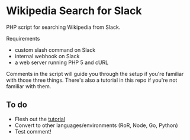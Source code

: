 # Wikipedia Search for Slack

PHP script for searching Wikipedia from Slack.

Requirements 

* custom slash command on Slack
* internal webhook on Slack
* a web server running PHP 5 and cURL

Comments in the script will guide you through the setup if you're familiar with those three things. There's also a tutorial in this repo if you're not familiar with them.

## To do

* Flesh out the [tutorial](https://github.com/mccreath/Wikipedia-Search-for-Slack/blob/master/docs/TUTORIAL.md)
* Convert to other languages/environments (RoR, Node, Go, Python)
* Test comment!
